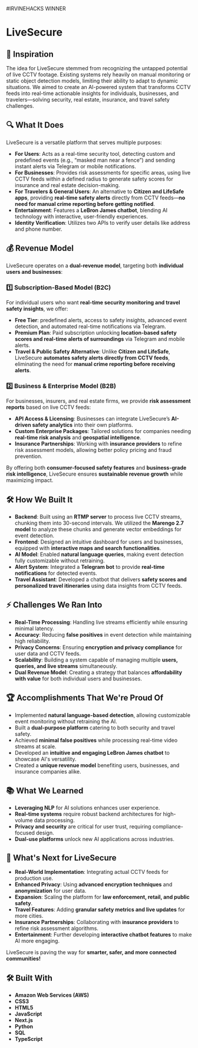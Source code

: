 #IRVINEHACKS WINNER
# LiveSecure  

## 🚀 Inspiration  
The idea for LiveSecure stemmed from recognizing the untapped potential of live CCTV footage. Existing systems rely heavily on manual monitoring or static object detection models, limiting their ability to adapt to dynamic situations. We aimed to create an AI-powered system that transforms CCTV feeds into real-time actionable insights for individuals, businesses, and travelers—solving security, real estate, insurance, and travel safety challenges.  

## 🔍 What It Does  
LiveSecure is a versatile platform that serves multiple purposes:  

- **For Users**: Acts as a real-time security tool, detecting custom and predefined events (e.g., “masked man near a fence”) and sending instant alerts via Telegram or mobile notifications.  
- **For Businesses**: Provides risk assessments for specific areas, using live CCTV feeds within a defined radius to generate safety scores for insurance and real estate decision-making.  
- **For Travelers & General Users**: An alternative to **Citizen and LifeSafe apps**, providing **real-time safety alerts** directly from CCTV feeds—**no need for manual crime reporting before getting notified**.  
- **Entertainment**: Features a **LeBron James chatbot**, blending AI technology with interactive, user-friendly experiences.  
- **Identity Verification**: Utilizes two APIs to verify user details like address and phone number.  

## 💰 Revenue Model  
LiveSecure operates on a **dual-revenue model**, targeting both **individual users and businesses**:  

### **1️⃣ Subscription-Based Model (B2C)**  
For individual users who want **real-time security monitoring and travel safety insights**, we offer:  
- **Free Tier**: predefined alerts, access to safety insights, advanced event detection, and automated real-time notifications via Telegram.  
- **Premium Plan**: Paid subscription unlocking **location-based safety scores and real-time alerts of surroundings** via Telegram and mobile alerts.  
- **Travel & Public Safety Alternative**: Unlike **Citizen and LifeSafe**, LiveSecure **automates safety alerts directly from CCTV feeds**, eliminating the need for **manual crime reporting before receiving alerts**.  

### **2️⃣ Business & Enterprise Model (B2B)**  
For businesses, insurers, and real estate firms, we provide **risk assessment reports** based on live CCTV feeds:  
- **API Access & Licensing**: Businesses can integrate LiveSecure’s **AI-driven safety analytics** into their own platforms.  
- **Custom Enterprise Packages**: Tailored solutions for companies needing **real-time risk analysis** and **geospatial intelligence**.  
- **Insurance Partnerships**: Working with **insurance providers** to refine risk assessment models, allowing better policy pricing and fraud prevention.  

By offering both **consumer-focused safety features** and **business-grade risk intelligence**, LiveSecure ensures **sustainable revenue growth** while maximizing impact.  

## 🛠️ How We Built It  
- **Backend**: Built using an **RTMP server** to process live CCTV streams, chunking them into 30-second intervals. We utilized the **Marengo 2.7 model** to analyze these chunks and generate vector embeddings for event detection.  
- **Frontend**: Designed an intuitive dashboard for users and businesses, equipped with **interactive maps and search functionalities**.  
- **AI Model**: Enabled **natural language queries**, making event detection fully customizable without retraining.  
- **Alert System**: Integrated a **Telegram bot** to provide **real-time notifications** for detected events.  
- **Travel Assistant**: Developed a chatbot that delivers **safety scores and personalized travel itineraries** using data insights from CCTV feeds.  

## ⚡ Challenges We Ran Into  
- **Real-Time Processing**: Handling live streams efficiently while ensuring minimal latency.  
- **Accuracy**: Reducing **false positives** in event detection while maintaining high reliability.  
- **Privacy Concerns**: Ensuring **encryption and privacy compliance** for user data and CCTV feeds.  
- **Scalability**: Building a system capable of managing multiple **users, queries, and live streams** simultaneously.  
- **Dual Revenue Model**: Creating a strategy that balances **affordability with value** for both individual users and businesses.  

## 🏆 Accomplishments That We're Proud Of  
- Implemented **natural language-based detection**, allowing customizable event monitoring without retraining the AI.  
- Built a **dual-purpose platform** catering to both security and travel safety.  
- Achieved **minimal false positives** while processing real-time video streams at scale.  
- Developed an **intuitive and engaging LeBron James chatbot** to showcase AI's versatility.  
- Created a **unique revenue model** benefiting users, businesses, and insurance companies alike.  

## 📚 What We Learned  
- **Leveraging NLP** for AI solutions enhances user experience.  
- **Real-time systems** require robust backend architectures for high-volume data processing.  
- **Privacy and security** are critical for user trust, requiring compliance-focused design.  
- **Dual-use platforms** unlock new AI applications across industries.  

## 🔮 What's Next for LiveSecure  
- **Real-World Implementation**: Integrating actual CCTV feeds for production use.  
- **Enhanced Privacy**: Using **advanced encryption techniques** and **anonymization** for user data.  
- **Expansion**: Scaling the platform for **law enforcement, retail, and public safety**.  
- **Travel Features**: Adding **granular safety metrics and live updates** for more cities.  
- **Insurance Partnerships**: Collaborating with **insurance providers** to refine risk assessment algorithms.  
- **Entertainment**: Further developing **interactive chatbot features** to make AI more engaging.  

LiveSecure is paving the way for **smarter, safer, and more connected communities!**  

## 🛠️ Built With  
- **Amazon Web Services (AWS)**  
- **CSS3**  
- **HTML5**  
- **JavaScript**  
- **Next.js**  
- **Python**  
- **SQL**  
- **TypeScript**  
